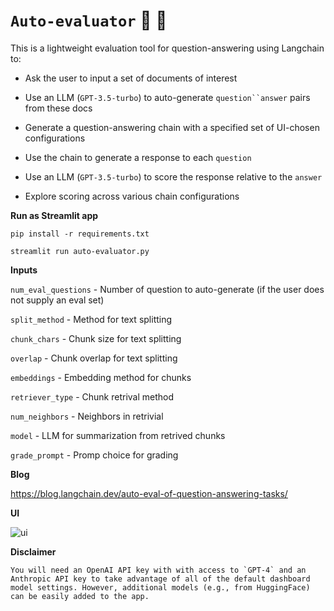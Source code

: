 # `Auto-evaluator` :brain: :memo:

This is a lightweight evaluation tool for question-answering using Langchain to:

- Ask the user to input a set of documents of interest

- Use an LLM (`GPT-3.5-turbo`) to auto-generate `question``answer` pairs from these docs

- Generate a question-answering chain with a specified set of UI-chosen configurations

- Use the chain to generate a response to each `question`

- Use an LLM (`GPT-3.5-turbo`) to score the response relative to the `answer`

- Explore scoring across various chain configurations

**Run as Streamlit app**

`pip install -r requirements.txt`

`streamlit run auto-evaluator.py`

**Inputs**

`num_eval_questions` - Number of question to auto-generate (if the user does not supply an eval set)

`split_method` - Method for text splitting

`chunk_chars` - Chunk size for text splitting
 
`overlap` - Chunk overlap for text splitting
  
`embeddings` - Embedding method for chunks
 
`retriever_type` - Chunk retrival method

`num_neighbors` - Neighbors in retrivial 

`model` - LLM for summarization from retrived chunks 

`grade_prompt` - Promp choice for grading

**Blog**

https://blog.langchain.dev/auto-eval-of-question-answering-tasks/

**UI**

 ![ui](https://user-images.githubusercontent.com/122662504/232509494-3d1777f9-55f1-496b-b102-70543d2bb17f.jpeg)

**Disclaimer**

```You will need an OpenAI API key with with access to `GPT-4` and an Anthropic API key to take advantage of all of the default dashboard model settings. However, additional models (e.g., from HuggingFace) can be easily added to the app.```
